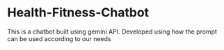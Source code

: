 # Health-Fitness-Chatbot
This is a chatbot built using gemini API. Developed using how the prompt can be used according to our needs
